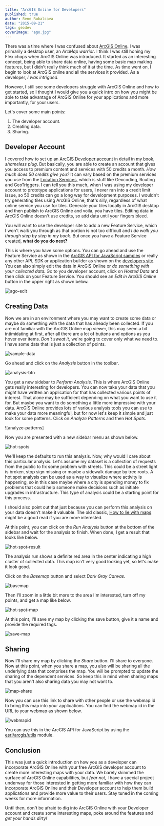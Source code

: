 ```yaml
---
title: "ArcGIS Online for Developers"
published: true
author: Rene Rubalcava
date: "2015-09-21"
tags: geodev
coverImage: "ago.jpg"
---
```


There was a time where I was confused about [ArcGIS Online](www.arcgisonline.com). I was primarily a desktop user, an _ArcMap warrior_. I think I was still honing my Flex chops when ArcGIS Online was introduced. It started as an interesting concept, being able to share data online, having some basic map making features, but I didn't really think much of it at the time. As time went on, I begin to look at ArcGIS online and all the services it provided. As a developer, _I was intrigued_.

However, I still see some developers struggle with ArcGIS Online and how to get started, so I thought I would give you a quick intro on how you might be able to take advantage of ArcGIS Online for your applications and more importantly, for your users.

Let's cover some main points:

1. The developer account.
2. Creating data.
3. Sharing.

## Developer Account

I covered how to set up an [ArcGIS Developer account](https://developers.arcgis.com) in detail in [my book](https://www.manning.com/books/arcgis-web-development?a_aid=rrubalcava), _shameless plug_. But basically, you are able to create an account that gives you access to premium content and services with 50 credits a month. _How much does 50 credits give you?_ It can vary based on the premium services you use from the [Location Services](https://developers.arcgis.com/en/features/), which is stuff like Geocoding, Routing and GeoTriggers. I can tell you this much, when I was using my developer account to prototype applications for users, I never ran into a credit limit issue, so 50 credits can go a long way for development purposes. I wouldn't try generating tiles using ArcGIS Online, that's silly, regardless of what online service you use for tiles. Generate your tiles locally in ArcGIS desktop and then publish to ArcGIS Online and voila, you have tiles. Editing data in ArcGIS Online doesn't use credits, so add data until your fingers bleed.

You will want to use the developer site to add a new Feature Service, which I won't walk you through as that portion is not too difficult and _I do walk you through step by step in my book_. But once you have a Feature Service created, **what do you do next?**

This is where you have some options. You can go ahead and use the Feature Service as shown in the [ArcGIS API for JavaScript samples](https://developers.arcgis.com/javascript/jssamples/##editing) or really any other API, SDK or application builder as shown on the [developers site](https://developers.arcgis.com/en/). You can also simply edit the data in ArcGIS Online or _do something with your collected data_. Go to you developer account, click on _Hosted Data_ and then click on your Feature Service. You should see an _Edit in ArcGIS Online_ button in the upper right as shown below.

![ago-edit](images/ago-edit.png)

## Creating Data

Now we are in an environment where you may want to create some data or maybe do something with the data that has already been collected. If you are not familiar with the ArcGIS Online map viewer, this may seem a bit intimidating at first, after all there are a lot of buttons and options as you hover over items. _Don't sweat it_, we're going to cover only what we need to. I have some data that is just a collection of points.

![sample-data](images/sample-data-296x300.png)

Go ahead and click on the _Analysis_ button in the toolbar.

![analysis-btn](images/analysis-btn.png)

You get a new sidebar to _Perform Analysis_. This is where ArcGIS Online gets really interesting for developers. You can now take your data that you might have written an application for that has collected various points of interest. That alone may be sufficient depending on what you want to use it for. But maybe you want to do something a little more impressive with your data. ArcGIS Online provides lots of various analysis tools you can use to make your data more meaningful, but for now let's keep it simple and just look for some patterns. Click on _Analyze Patterns_ and then _Hot Spots_.

![analyze-patterns]

Now you are presented with a new sidebar menu as shown below.

![hot-spots](images/hot-spots-147x300.png)

We'll keep the defaults to run this analysis. Now, why would I care about this particular analysis. Let's assume my dataset is a collection of requests from the public to fix some problem with streets. This could be a street light is broken, stop sign missing or maybe a sidewalk damage by tree roots. A hot spot analysis can be used as a way to visualize where activity is happening, so in this case maybe where a city is spending money to fix problems that could help someone make decisions such as initiate upgrades in infrastructure. This type of analysis could be a starting point for this process.

I should also point out that just because you can perform this analysis on your data doesn't make it valuable. The old classic, [How to lie with maps](http://www.markmonmonier.com/how_to_lie_with_maps_14880.htm) might be a good read if you are more interested.

At this point, you can click on the _Run Analysis_ button at the bottom of the sidebar and wait for the analysis to finish. When done, I get a result that looks like below.

![hot-spot-result](images/hot-spot-result-300x260.png)

The analysis run shows a definite red area in the center indicating a high cluster of collected data. This map isn't very good looking yet, so let's make it look good.

Click on the _Basemap_ button and select _Dark Gray Canvas_.

![basemap](images/basemap-230x300.png)

Then I'll zoom in a little bit more to the area I'm interested, turn off my points, and get a map like below.

![hot-spot-map](images/hot-spot-map-1024x632.png)

At this point, I'll save my map by clicking the save button, give it a name and provide the required tags.

![save-map](images/save-map-1024x472.png)

## Sharing

Now I'll share my map by clicking the _Share_ button. I'll share to everyone. Now at this point, when you share a map, you also will be sharing all the underlying data that comprises the map. You will be prompted to update the sharing of the dependent services. So keep this in mind when sharing maps that you aren't also sharing data you may not want to.

![map-share](images/map-share-1024x522.png)

Now you can use this link to share with other people or use the webmap id to bring this map into your applications. You can find the webmap id in the URL to your webmap as shown below.

![webmapid](images/webmapid-1024x57.png)

You can use this in the ArcGIS API for JavaScript by using the [esri/arcgis/utils](https://developers.arcgis.com/javascript/jsapi/esri.arcgis.utils-amd.html) module.

## Conclusion

This was just a quick introduction on how you as a developer can incorporate ArcGIS Online with your free ArcGIS developer account to create more interesting maps with your data. We barely skimmed the surface of ArcGIS Online capabilities, but _fear not_, I have a special project underway for those interested in getting more familiar with how they can incorporate ArcGIS Online and their Developer account to help them build applications and provide more value to their users. Stay tuned in the coming weeks for more information.

Until then, don't be afraid to dig into ArcGIS Online with your Developer account and create some interesting maps, poke around the features and _get your hands dirty!_
